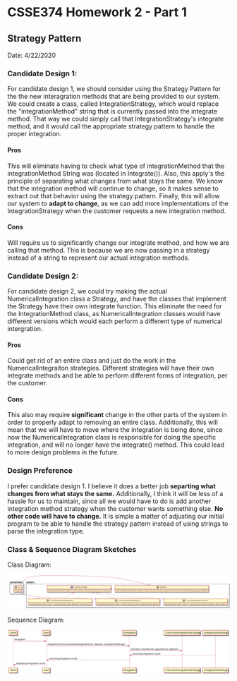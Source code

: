 # CSSE374 Homework 2 - Part 1

## Strategy Pattern

Date: 4/22/2020

### Candidate Design 1: 

For candidate design 1, we should consider using the Strategy Pattern for the the new interagration methods that are being provided to our system. We could create
a class, called IntegrationStrategy, which would replace the "integrationMethod" string that is currently passed into the integrate method. That way we could simply
call that IntegrationStrategy's integrate method, and it would call the appropriate strategy pattern to handle the proper integration.

#### Pros

This will eliminate having to check what type of integrationMethod that the integrationMethod String was (located in Integrate()).
Also, this apply's the principle of separating what changes from what stays the same. We know that the integration method will continue to change, so it makes
sense to extract out that behavior using the strategy pattern. Finally, this will allow our system to **adapt to change**, as we can add more implementations of
the IntegrationStrategy when the customer requests a new integration method.

#### Cons

Will require us to significantly change our integrate method, and how we are calling that method. This is because we are now passing in a strategy instead of a
 string to represent our actual integration methods.

### Candidate Design 2: 

For candidate design 2, we could try making the actual NumericalIntegration class a Strategy, and have the classes that implement the Strategy have their own
integrate function. This eliminate the need for the IntegrationMethod class, as NumericalIntegration classes would have different versions which would each
perform a different type of numerical intergration.

#### Pros

Could get rid of an entire class and just do the work in the NumericalIntegraiton strategies. Different strategies will have their own integrate methods and be
able to perform different forms of integration, per the customer.

#### Cons

This also may require **significant** change in the other parts of the system in order to properly adapt to removing an entire class. Additionally, this will mean
that we will have to move where the integration is being done, since now the NumericalIntegration class is responsible for doing the specific integration, and will
no longer have the integrate() method. This could lead to more design problems in the future.

### Design Preference

I prefer candidate design 1. I believe it does a better job **separting what changes from what stays the same.** Additionally, I think it will be less of a hassle
for us to maintain, since all we would have to do is add another integration method strategy when the customer wants something else. **No other code will have
to change.** It is simple a matter of adjusting our initial program to be able to handle the strategy pattern instead of using strings to parse the integration
type.

### Class & Sequence Diagram Sketches

Class Diagram:

![Strategy Class Diagram](images/StrategyClassDiagram.png)

Sequence Diagram:

![Strategy Class Diagram](images/StrategySequenceDiagram.png)